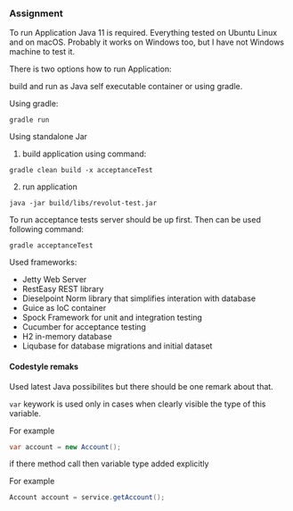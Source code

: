 ### Assignment

To run Application Java 11 is required.
Everything tested on Ubuntu Linux and on macOS. Probably it works on Windows too, but I have not Windows machine to test it.

There is two options how to run Application:

build and run as Java self executable container or using gradle.

Using gradle:
```shell script
gradle run
```

Using standalone Jar

1. build application using command:
```shell script
gradle clean build -x acceptanceTest
```

2. run application
```shell script
java -jar build/libs/revolut-test.jar
```


To run acceptance tests server should be up first. Then can be used following command:
```shell script
gradle acceptanceTest
```

Used frameworks:

 - Jetty Web Server
 - RestEasy REST library
 - Dieselpoint Norm library that simplifies interation with database
 - Guice as IoC container
 - Spock Framework for unit and integration testing
 - Cucumber for acceptance testing
 - H2 in-memory database
 - Liqubase for database migrations and initial dataset
 
 
 
 
#### Codestyle remaks

Used latest Java possibilites but there should be one remark about that.

`var` keywork is used only in cases when clearly visible the type of this variable.

For example
```java
var account = new Account();
``` 

if there method call then variable type added explicitly

For example

```java
Account account = service.getAccount();
```
